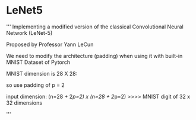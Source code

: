# LeNet5 


'''
Implementing a modified version of the classical Convolutional Neural Network (LeNet-5)

Proposed by Professor Yann LeCun
    
We need to modify the architecture (padding) when using it with built-in MNIST Dataset of Pytorch
    
    
MNIST dimension is 28 X 28:

so use padding of p = 2

input dimension: (n=28 + 2*p=2) x (n=28 + 2*p=2) >>>> MNIST digit of 32 x 32 dimensions
    
''' 

